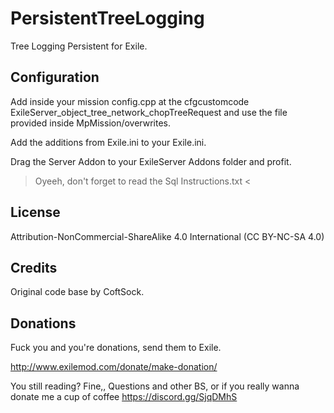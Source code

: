 # PersistentTreeLogging
Tree Logging Persistent for Exile.

## Configuration

Add inside your mission config.cpp at the cfgcustomcode ExileServer_object_tree_network_chopTreeRequest and use the file provided inside MpMission/overwrites.

Add the additions from Exile.ini to your Exile.ini.

Drag the Server Addon to your ExileServer Addons folder and profit.

> Oyeeh, don't forget to read the Sql Instructions.txt <

## License
Attribution-NonCommercial-ShareAlike 4.0 International (CC BY-NC-SA 4.0)
## Credits
Original code base by CoftSock.

## Donations

Fuck you and you're donations, send them to Exile.

http://www.exilemod.com/donate/make-donation/


You still reading? Fine,, Questions and other BS, or if you really wanna donate me a cup of coffee https://discord.gg/SjqDMhS
